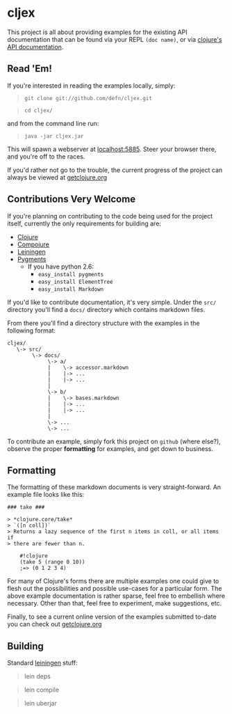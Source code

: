 # cljex #

This project is all about providing examples for the existing API
documentation that can be found via your REPL `(doc name)`, or via
[clojure's API documentation](http://clojure.org/api "clojure.org's API documentation").

## Read 'Em! ##

If you're interested in reading the examples locally, simply: 

> `git clone git://github.com/defn/cljex.git`

> `cd cljex/`

and from the command line run:

> `java -jar cljex.jar`

This will spawn a webserver at [localhost:5885](http://localhost:5885).  Steer your
browser there, and you're off to the races.

If you'd rather not go to the trouble, the current progress of the
project can always be viewed at [getclojure.org](http://getclojure.org/)

## Contributions Very Welcome ##

If you're planning on contributing to the code being used for the
project itself, currently the only requirements for building are:

* [Clojure](http://clojure.org/)
* [Compojure](http://github.com/weavejester/compojure/)
* [Leiningen](http://github.com/technomancy/leiningen/)
* [Pygments](http://pygments.org/)
   * If you have python 2.6:
      * `easy_install pygments`
      * `easy_install ElementTree`
      * `easy_install Markdown`

If you'd like to contribute documentation, it's very simple.  Under
the `src/` directory you'll find a `docs/` directory which contains
markdown files.

From there you'll find a directory structure with the examples in the
following format:

    cljex/
       \-> src/
            \-> docs/
                 \-> a/
                 |    \-> accessor.markdown
                 |    |-> ...
                 |    |-> ...
                 |
                 \-> b/
                 |    \-> bases.markdown
                 |    |-> ...
                 |    |-> ...
                 |
                 \-> ...
                 \-> ...

To contribute an example, simply fork this project on `github`
(where else?), observe the proper **formatting** for examples, and get
down to business.

## Formatting ##

The formatting of these markdown documents is very
straight-forward.  An example file looks like this:

    ### take ###

    > *clojure.core/take*
    > `([n coll])`    
    > Returns a lazy sequence of the first n items in coll, or all items if
    > there are fewer than n. 

        #!clojure
        (take 5 (range 0 10))
        ;=> (0 1 2 3 4)

For many of Clojure's forms there are multiple examples one could
give to flesh out the possibilities and possible use-cases for a
particular form.  The above example documentation is rather sparse,
feel free to embellish where necessary. Other than that, feel free to
experiment, make suggestions, etc. 

Finally, to see a current online version of the examples submitted
to-date you can check out [getclojure.org](http://getclojure.org/)

## Building ##

Standard [leiningen](http://github.com/technomancy/leiningen/) stuff:
>    lein deps

>    lein compile

>    lein uberjar
